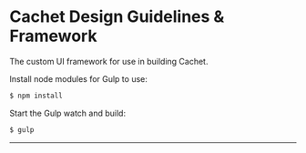 # Cachet Design Guidelines & Framework

The custom UI framework for use in building Cachet.

Install node modules for Gulp to use:

```bash
$ npm install
```


Start the Gulp watch and build:

```bash
$ gulp
```

---
